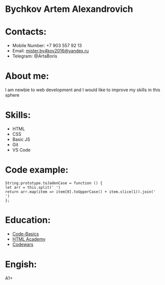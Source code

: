 # Bychkov Artem Alexandrovich
# Contacts:
 * Mobile Number: +7 903 557 92 13
 * Email: mister.by4kov2016@yandex.ru
 * Telegram: @ArtaBoris
# About me:
 I am  newbie to web development and I would like to improve my skills in this sphere
# Skills:
* HTML
* CSS
* Basic JS 
* Git
* VS Code
# Code example:
```
String.prototype.toJadenCase = function () {
let arr = this.split(' ')
return arr.map(item => item[0].toUpperCase() + item.slice(1)).join(' ')
};
```
# Education:
* [Code-Basics](https://ru.code-basics.com/)
* [HTML Academy](https://htmlacademy.ru/)
* [Codewars](https://www.codewars.com/users/ArtaBoris)
# Engish:
A1+